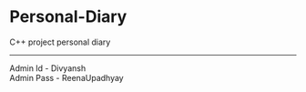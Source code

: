 # Personal-Diary
C++ project personal diary
<hr/>
Admin Id - Divyansh
<br>
Admin Pass - ReenaUpadhyay
